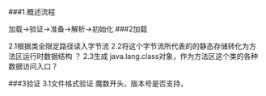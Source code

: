 ###1.概述流程

加载->验证->准备->解析->初始化
###2加载

2.1根据类全限定路径读入字节流
2.2将这个字节流所代表的的静态存储转化为方法区运行时数据结构 ？
2.3生成 java.lang.class对象，作为方法区这个类的各种数据访问入口？

###3验证
3.1文件格式验证
魔数开头，版本号是否支持，
